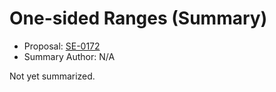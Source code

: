 # One-sided Ranges (Summary)

* Proposal: [SE-0172](https://github.com/apple/swift-evolution/blob/main/proposals/0172-one-sided-ranges.md)
* Summary Author: N/A

Not yet summarized.
